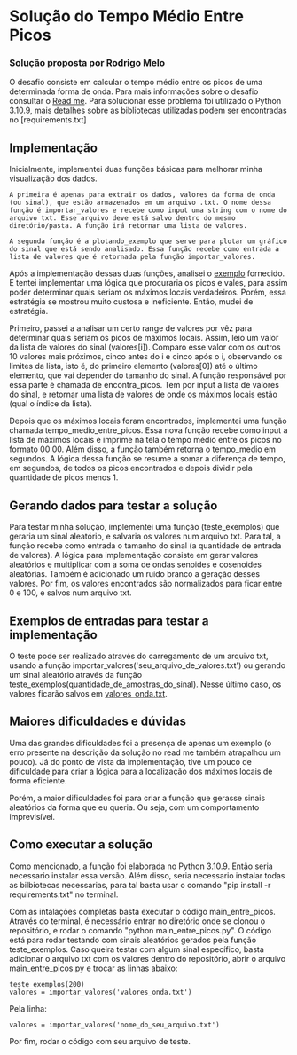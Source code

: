 
# Solução do Tempo Médio Entre Picos
### Solução proposta por Rodrigo Melo

O desafio consiste em calcular o tempo médio entre os picos de uma determinada forma de onda. Para mais informações sobre o desafio consultar o [Read me](https://github.com/rodrigomelo89/desafio-tempo-medio-entre-picos/blob/main/README.md). Para solucionar esse problema foi utilizado o Python 3.10.9, mais detalhes sobre as bibliotecas utilizadas podem ser encontradas no [requirements.txt]


## Implementação

Inicialmente, implementei duas funções básicas para melhorar minha visualização dos dados. 

    A primeira é apenas para extrair os dados, valores da forma de onda (ou sinal), que estão armazenados em um arquivo .txt. O nome dessa função é importar_valores e recebe como input uma string com o nome do arquivo txt. Esse arquivo deve está salvo dentro do mesmo diretório/pasta. A função irá retornar uma lista de valores.

    A segunda função é a plotando_exemplo que serve para plotar um gráfico do sinal que está sendo analisado. Essa função recebe como entrada a lista de valores que é retornada pela função importar_valores.

Após a implementação dessas duas funções, analisei o [exemplo](https://github.com/rodrigomelo89/desafio-tempo-medio-entre-picos/blob/main/exemplo.txt) fornecido. E tentei implementar uma lógica que procuraria os picos e vales, para assim poder determinar quais seriam os máximos locais verdadeiros. Porém, essa estratégia se mostrou muito custosa e ineficiente. Então, mudei de estratégia.

Primeiro, passei a analisar um certo range de valores por vêz para determinar quais seriam os picos de máximos locais. Assim, leio um valor da lista de valores do sinal (valores[i]). Comparo esse valor com os outros 10 valores mais próximos, cinco antes do i e cinco após o i, observando os limites da lista, isto é, do primeiro elemento (valores[0]) até o último elemento, que vai depender do tamanho do sinal. A função responsável por essa parte é chamada de encontra_picos. Tem por input a lista de valores do sinal, e retornar uma lista de valores de onde os máximos locais estão (qual o índice da lista).

Depois que os máximos locais foram encontrados, implementei uma função chamada tempo_medio_entre_picos. Essa nova função recebe como input a lista de máximos locais e imprime na tela o tempo médio entre os picos no formato 00:00. Além disso, a função também retorna o tempo_medio em segundos. A lógica dessa função se resume a somar a diferença de tempo, em segundos, de todos os picos encontrados e depois dividir pela quantidade de picos menos 1.

## Gerando dados para testar a solução

Para testar minha solução, implementei uma função (teste_exemplos) que geraria um sinal aleatório, e salvaria os valores num arquivo txt. Para tal, a função recebe como entrada o tamanho do sinal (a quantidade de entrada de valores). A lógica para implementação consiste em gerar valores aleatórios e multiplicar com a soma de ondas senoides e cosenoides aleatórias. Também é adicionado um ruído branco a geração desses valores. Por fim, os valores encontrados são normalizados para ficar entre 0 e 100, e salvos num arquivo txt.


## Exemplos de entradas para testar a implementação

O teste pode ser realizado através do carregamento de um arquivo txt, usando a função importar_valores('seu_arquivo_de_valores.txt') ou gerando um sinal aleatório através da função teste_exemplos(quantidade_de_amostras_do_sinal). Nesse último caso, os valores ficarão salvos em [valores_onda.txt](https://github.com/rodrigomelo89/desafio-tempo-medio-entre-picos/blob/main/valores_onda.txt).

## Maiores dificuldades e dúvidas

Uma das grandes dificuldades foi a presença de apenas um exemplo (o erro presente na descrição da solução no read me também atrapalhou um pouco). Já do ponto de vista da implementação, tive um pouco de dificuldade para criar a lógica para a localização dos máximos locais de forma eficiente.

Porém, a maior dificuldades foi para criar a função que gerasse sinais aleatórios da forma que eu queria. Ou seja, com um comportamento imprevisível.

## Como executar a solução

Como mencionado, a função foi elaborada no Python 3.10.9. Então seria necessario instalar essa versão. Além disso, seria necessario instalar todas as bilbiotecas necessarias, para tal basta usar o comando "pip install -r requirements.txt" no terminal.

Com as intalações completas basta executar o código main_entre_picos. Através do terminal, é necessário entrar no diretório onde se clonou o repositório, e rodar o comando "python main_entre_picos.py". O código está para rodar testando com sinais aleatórios gerados pela função teste_exemplos. Caso queira testar com algum sinal específico, basta adicionar o arquivo txt com os valores dentro do repositório, abrir o arquivo main_entre_picos.py e trocar as linhas abaixo:

    teste_exemplos(200)
    valores = importar_valores('valores_onda.txt')

Pela linha:

    valores = importar_valores('nome_do_seu_arquivo.txt')

Por fim, rodar o código com seu arquivo de teste.